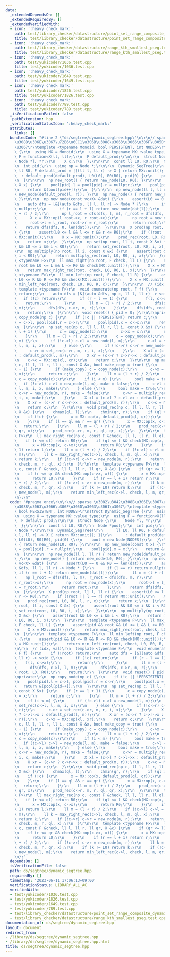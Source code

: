 ```yaml
---
data:
  _extendedDependsOn: []
  _extendedRequiredBy: []
  _extendedVerifiedWith:
  - icon: ':heavy_check_mark:'
    path: test/library_checker/datastructure/point_set_range_composite_dynamic.test.cpp
    title: test/library_checker/datastructure/point_set_range_composite_dynamic.test.cpp
  - icon: ':heavy_check_mark:'
    path: test/library_checker/datastructure/range_kth_smallest_pseg.test.cpp
    title: test/library_checker/datastructure/range_kth_smallest_pseg.test.cpp
  - icon: ':heavy_check_mark:'
    path: test/yukicoder/1036.test.cpp
    title: test/yukicoder/1036.test.cpp
  - icon: ':heavy_check_mark:'
    path: test/yukicoder/1649.test.cpp
    title: test/yukicoder/1649.test.cpp
  - icon: ':heavy_check_mark:'
    path: test/yukicoder/1826.test.cpp
    title: test/yukicoder/1826.test.cpp
  - icon: ':heavy_check_mark:'
    path: test/yukicoder/789.test.cpp
    title: test/yukicoder/789.test.cpp
  _isVerificationFailed: false
  _pathExtension: hpp
  _verificationStatusIcon: ':heavy_check_mark:'
  attributes:
    links: []
  bundledCode: "#line 2 \"ds/segtree/dynamic_segtree.hpp\"\n\r\n// sparse \u3082\u3042\
    \u308B\u306E\u3067\u72B6\u6CC1\u306B\u3088\u3063\u3066\u306F\u305D\u3063\u3061\
    \u3067\r\ntemplate <typename Monoid, bool PERSISTENT, int NODES>\r\nstruct Dynamic_SegTree\
    \ {\r\n  using MX = Monoid;\r\n  using X = typename MX::value_type;\r\n  using\
    \ F = function<X(ll, ll)>;\r\n  F default_prod;\r\n\r\n  struct Node {\r\n   \
    \ Node *l, *r;\r\n    X x;\r\n  };\r\n\r\n  const ll L0, R0;\r\n  Node *pool;\r\
    \n  int pid;\r\n  using np = Node *;\r\n\r\n  Dynamic_SegTree(\r\n      ll L0,\
    \ ll R0, F default_prod = [](ll l, ll r) -> X { return MX::unit(); })\r\n    \
    \  : default_prod(default_prod), L0(L0), R0(R0), pid(0) {\r\n    pool = new Node[NODES];\r\
    \n  }\r\n\r\n  np new_root() { return new_node(L0, R0); }\r\n\r\n  np new_node(const\
    \ X x) {\r\n    pool[pid].l = pool[pid].r = nullptr;\r\n    pool[pid].x = x;\r\
    \n    return &(pool[pid++]);\r\n  }\r\n\r\n  np new_node(ll l, ll r) { return\
    \ new_node(default_prod(l, r)); }\r\n  np new_node() { return new_node(L0, R0);\
    \ }\r\n\r\n  np new_node(const vc<X> &dat) {\r\n    assert(L0 == 0 && R0 == len(dat));\r\
    \n    auto dfs = [&](auto &dfs, ll l, ll r) -> Node * {\r\n      if (l == r) return\
    \ nullptr;\r\n      if (r == l + 1) return new_node(dat[l]);\r\n      ll m = (l\
    \ + r) / 2;\r\n      np l_root = dfs(dfs, l, m), r_root = dfs(dfs, m, r);\r\n\
    \      X x = MX::op(l_root->x, r_root->x);\r\n      np root = new_node(x);\r\n\
    \      root->l = l_root, root->r = r_root;\r\n      return root;\r\n    };\r\n\
    \    return dfs(dfs, 0, len(dat));\r\n  }\r\n\r\n  X prod(np root, ll l, ll r)\
    \ {\r\n    assert(L0 <= l && l <= r && r <= R0);\r\n    if (!root || l == r) return\
    \ MX::unit();\r\n    X x = MX::unit();\r\n    prod_rec(root, L0, R0, l, r, x);\r\
    \n    return x;\r\n  }\r\n\r\n  np set(np root, ll i, const X &x) {\r\n    assert(root\
    \ && L0 <= i && i < R0);\r\n    return set_rec(root, L0, R0, i, x);\r\n  }\r\n\
    \r\n  np multiply(np root, ll i, const X &x) {\r\n    assert(root && L0 <= i &&\
    \ i < R0);\r\n    return multiply_rec(root, L0, R0, i, x);\r\n  }\r\n\r\n  template\
    \ <typename F>\r\n  ll max_right(np root, F check, ll L) {\r\n    assert(pid &&\
    \ root && L0 <= L && L <= R0 && check(MX::unit()));\r\n    X x = MX::unit();\r\
    \n    return max_right_rec(root, check, L0, R0, L, x);\r\n  }\r\n\r\n  template\
    \ <typename F>\r\n  ll min_left(np root, F check, ll R) {\r\n    assert(pid &&\
    \ L0 <= R && R <= R0 && check(MX::unit()));\r\n    X x = MX::unit();\r\n    return\
    \ min_left_rec(root, check, L0, R0, R, x);\r\n  }\r\n\r\n  // (idx, val)\r\n \
    \ template <typename F>\r\n  void enumerate(np root, F f) {\r\n    if (!root)\
    \ return;\r\n    auto dfs = [&](auto &dfs, np c, ll l, ll r) -> void {\r\n   \
    \   if (!c) return;\r\n      if (r - l == 1) {\r\n        f(l, c->x);\r\n    \
    \    return;\r\n      }\r\n      ll m = (l + r) / 2;\r\n      dfs(dfs, c->l, l,\
    \ m);\r\n      dfs(dfs, c->r, m, r);\r\n    };\r\n    dfs(dfs, root, L0, R0);\r\
    \n    return;\r\n  }\r\n\r\n  void reset() { pid = 0; }\r\n\r\nprivate:\r\n  np\
    \ copy_node(np c) {\r\n    if (!c || !PERSISTENT) return c;\r\n    pool[pid].l\
    \ = c->l, pool[pid].r = c->r;\r\n    pool[pid].x = c->x;\r\n    return &(pool[pid++]);\r\
    \n  }\r\n\r\n  np set_rec(np c, ll l, ll r, ll i, const X &x) {\r\n    if (r ==\
    \ l + 1) {\r\n      c = copy_node(c);\r\n      c->x = x;\r\n      return c;\r\n\
    \    }\r\n    ll m = (l + r) / 2;\r\n\r\n    c = copy_node(c);\r\n    if (i <\
    \ m) {\r\n      if (!c->l) c->l = new_node(l, m);\r\n      c->l = set_rec(c->l,\
    \ l, m, i, x);\r\n    } else {\r\n      if (!c->r) c->r = new_node(m, r);\r\n\
    \      c->r = set_rec(c->r, m, r, i, x);\r\n    }\r\n    X xl = (c->l ? c->l->x\
    \ : default_prod(l, m));\r\n    X xr = (c->r ? c->r->x : default_prod(m, r));\r\
    \n    c->x = MX::op(xl, xr);\r\n    return c;\r\n  }\r\n\r\n  np multiply_rec(np\
    \ c, ll l, ll r, ll i, const X &x, bool make_copy = true) {\r\n    if (r == l\
    \ + 1) {\r\n      if (make_copy) c = copy_node(c);\r\n      c->x = MX::op(c->x,\
    \ x);\r\n      return c;\r\n    }\r\n    ll m = (l + r) / 2;\r\n    if (make_copy)\
    \ c = copy_node(c);\r\n\r\n    if (i < m) {\r\n      bool make = true;\r\n   \
    \   if (!c->l) c->l = new_node(l, m), make = false;\r\n      c->l = multiply_rec(c->l,\
    \ l, m, i, x, make);\r\n    } else {\r\n      bool make = true;\r\n      if (!c->r)\
    \ c->r = new_node(m, r), make = false;\r\n      c->r = multiply_rec(c->r, m, r,\
    \ i, x, make);\r\n    }\r\n    X xl = (c->l ? c->l->x : default_prod(l, m));\r\
    \n    X xr = (c->r ? c->r->x : default_prod(m, r));\r\n    c->x = MX::op(xl, xr);\r\
    \n    return c;\r\n  }\r\n\r\n  void prod_rec(np c, ll l, ll r, ll ql, ll qr,\
    \ X &x) {\r\n    chmax(ql, l);\r\n    chmin(qr, r);\r\n    if (ql >= qr) return;\r\
    \n    if (!c) {\r\n      x = MX::op(x, default_prod(ql, qr));\r\n      return;\r\
    \n    }\r\n    if (l == ql && r == qr) {\r\n      x = MX::op(x, c->x);\r\n   \
    \   return;\r\n    }\r\n    ll m = (l + r) / 2;\r\n    prod_rec(c->l, l, m, ql,\
    \ qr, x);\r\n    prod_rec(c->r, m, r, ql, qr, x);\r\n  }\r\n\r\n  template <typename\
    \ F>\r\n  ll max_right_rec(np c, const F &check, ll l, ll r, ll ql, X &x) {\r\n\
    \    if (r <= ql) return R0;\r\n    if (ql <= l && check(MX::op(x, c->x))) {\r\
    \n      x = MX::op(x, c->x);\r\n      return R0;\r\n    }\r\n    if (r == l +\
    \ 1) return l;\r\n    ll m = (l + r) / 2;\r\n    if (!c->l) c->l = new_node(l,\
    \ m);\r\n    ll k = max_right_rec(c->l, check, l, m, ql, x);\r\n    if (k != R0)\
    \ return k;\r\n    if (!c->r) c->r = new_node(m, r);\r\n    return max_right_rec(c->r,\
    \ check, m, r, ql, x);\r\n  }\r\n\r\n  template <typename F>\r\n  ll min_left_rec(np\
    \ c, const F &check, ll l, ll r, ll qr, X &x) {\r\n    if (qr <= l) return L0;\r\
    \n    if (r <= qr && check(MX::op(c->x, x))) {\r\n      x = MX::op(x, c->x);\r\
    \n      return L0;\r\n    }\r\n    if (r == l + 1) return r;\r\n    ll m = (l\
    \ + r) / 2;\r\n    if (!c->r) c->r = new_node(m, r);\r\n    ll k = min_left_rec(c->r,\
    \ check, m, r, qr, x);\r\n    if (k != L0) return k;\r\n    if (!c->l) c->l =\
    \ new_node(l, m);\r\n    return min_left_rec(c->l, check, l, m, qr, x);\r\n  }\r\
    \n};\n"
  code: "#pragma once\r\n\r\n// sparse \u3082\u3042\u308B\u306E\u3067\u72B6\u6CC1\u306B\
    \u3088\u3063\u3066\u306F\u305D\u3063\u3061\u3067\r\ntemplate <typename Monoid,\
    \ bool PERSISTENT, int NODES>\r\nstruct Dynamic_SegTree {\r\n  using MX = Monoid;\r\
    \n  using X = typename MX::value_type;\r\n  using F = function<X(ll, ll)>;\r\n\
    \  F default_prod;\r\n\r\n  struct Node {\r\n    Node *l, *r;\r\n    X x;\r\n\
    \  };\r\n\r\n  const ll L0, R0;\r\n  Node *pool;\r\n  int pid;\r\n  using np =\
    \ Node *;\r\n\r\n  Dynamic_SegTree(\r\n      ll L0, ll R0, F default_prod = [](ll\
    \ l, ll r) -> X { return MX::unit(); })\r\n      : default_prod(default_prod),\
    \ L0(L0), R0(R0), pid(0) {\r\n    pool = new Node[NODES];\r\n  }\r\n\r\n  np new_root()\
    \ { return new_node(L0, R0); }\r\n\r\n  np new_node(const X x) {\r\n    pool[pid].l\
    \ = pool[pid].r = nullptr;\r\n    pool[pid].x = x;\r\n    return &(pool[pid++]);\r\
    \n  }\r\n\r\n  np new_node(ll l, ll r) { return new_node(default_prod(l, r));\
    \ }\r\n  np new_node() { return new_node(L0, R0); }\r\n\r\n  np new_node(const\
    \ vc<X> &dat) {\r\n    assert(L0 == 0 && R0 == len(dat));\r\n    auto dfs = [&](auto\
    \ &dfs, ll l, ll r) -> Node * {\r\n      if (l == r) return nullptr;\r\n     \
    \ if (r == l + 1) return new_node(dat[l]);\r\n      ll m = (l + r) / 2;\r\n  \
    \    np l_root = dfs(dfs, l, m), r_root = dfs(dfs, m, r);\r\n      X x = MX::op(l_root->x,\
    \ r_root->x);\r\n      np root = new_node(x);\r\n      root->l = l_root, root->r\
    \ = r_root;\r\n      return root;\r\n    };\r\n    return dfs(dfs, 0, len(dat));\r\
    \n  }\r\n\r\n  X prod(np root, ll l, ll r) {\r\n    assert(L0 <= l && l <= r &&\
    \ r <= R0);\r\n    if (!root || l == r) return MX::unit();\r\n    X x = MX::unit();\r\
    \n    prod_rec(root, L0, R0, l, r, x);\r\n    return x;\r\n  }\r\n\r\n  np set(np\
    \ root, ll i, const X &x) {\r\n    assert(root && L0 <= i && i < R0);\r\n    return\
    \ set_rec(root, L0, R0, i, x);\r\n  }\r\n\r\n  np multiply(np root, ll i, const\
    \ X &x) {\r\n    assert(root && L0 <= i && i < R0);\r\n    return multiply_rec(root,\
    \ L0, R0, i, x);\r\n  }\r\n\r\n  template <typename F>\r\n  ll max_right(np root,\
    \ F check, ll L) {\r\n    assert(pid && root && L0 <= L && L <= R0 && check(MX::unit()));\r\
    \n    X x = MX::unit();\r\n    return max_right_rec(root, check, L0, R0, L, x);\r\
    \n  }\r\n\r\n  template <typename F>\r\n  ll min_left(np root, F check, ll R)\
    \ {\r\n    assert(pid && L0 <= R && R <= R0 && check(MX::unit()));\r\n    X x\
    \ = MX::unit();\r\n    return min_left_rec(root, check, L0, R0, R, x);\r\n  }\r\
    \n\r\n  // (idx, val)\r\n  template <typename F>\r\n  void enumerate(np root,\
    \ F f) {\r\n    if (!root) return;\r\n    auto dfs = [&](auto &dfs, np c, ll l,\
    \ ll r) -> void {\r\n      if (!c) return;\r\n      if (r - l == 1) {\r\n    \
    \    f(l, c->x);\r\n        return;\r\n      }\r\n      ll m = (l + r) / 2;\r\n\
    \      dfs(dfs, c->l, l, m);\r\n      dfs(dfs, c->r, m, r);\r\n    };\r\n    dfs(dfs,\
    \ root, L0, R0);\r\n    return;\r\n  }\r\n\r\n  void reset() { pid = 0; }\r\n\r\
    \nprivate:\r\n  np copy_node(np c) {\r\n    if (!c || !PERSISTENT) return c;\r\
    \n    pool[pid].l = c->l, pool[pid].r = c->r;\r\n    pool[pid].x = c->x;\r\n \
    \   return &(pool[pid++]);\r\n  }\r\n\r\n  np set_rec(np c, ll l, ll r, ll i,\
    \ const X &x) {\r\n    if (r == l + 1) {\r\n      c = copy_node(c);\r\n      c->x\
    \ = x;\r\n      return c;\r\n    }\r\n    ll m = (l + r) / 2;\r\n\r\n    c = copy_node(c);\r\
    \n    if (i < m) {\r\n      if (!c->l) c->l = new_node(l, m);\r\n      c->l =\
    \ set_rec(c->l, l, m, i, x);\r\n    } else {\r\n      if (!c->r) c->r = new_node(m,\
    \ r);\r\n      c->r = set_rec(c->r, m, r, i, x);\r\n    }\r\n    X xl = (c->l\
    \ ? c->l->x : default_prod(l, m));\r\n    X xr = (c->r ? c->r->x : default_prod(m,\
    \ r));\r\n    c->x = MX::op(xl, xr);\r\n    return c;\r\n  }\r\n\r\n  np multiply_rec(np\
    \ c, ll l, ll r, ll i, const X &x, bool make_copy = true) {\r\n    if (r == l\
    \ + 1) {\r\n      if (make_copy) c = copy_node(c);\r\n      c->x = MX::op(c->x,\
    \ x);\r\n      return c;\r\n    }\r\n    ll m = (l + r) / 2;\r\n    if (make_copy)\
    \ c = copy_node(c);\r\n\r\n    if (i < m) {\r\n      bool make = true;\r\n   \
    \   if (!c->l) c->l = new_node(l, m), make = false;\r\n      c->l = multiply_rec(c->l,\
    \ l, m, i, x, make);\r\n    } else {\r\n      bool make = true;\r\n      if (!c->r)\
    \ c->r = new_node(m, r), make = false;\r\n      c->r = multiply_rec(c->r, m, r,\
    \ i, x, make);\r\n    }\r\n    X xl = (c->l ? c->l->x : default_prod(l, m));\r\
    \n    X xr = (c->r ? c->r->x : default_prod(m, r));\r\n    c->x = MX::op(xl, xr);\r\
    \n    return c;\r\n  }\r\n\r\n  void prod_rec(np c, ll l, ll r, ll ql, ll qr,\
    \ X &x) {\r\n    chmax(ql, l);\r\n    chmin(qr, r);\r\n    if (ql >= qr) return;\r\
    \n    if (!c) {\r\n      x = MX::op(x, default_prod(ql, qr));\r\n      return;\r\
    \n    }\r\n    if (l == ql && r == qr) {\r\n      x = MX::op(x, c->x);\r\n   \
    \   return;\r\n    }\r\n    ll m = (l + r) / 2;\r\n    prod_rec(c->l, l, m, ql,\
    \ qr, x);\r\n    prod_rec(c->r, m, r, ql, qr, x);\r\n  }\r\n\r\n  template <typename\
    \ F>\r\n  ll max_right_rec(np c, const F &check, ll l, ll r, ll ql, X &x) {\r\n\
    \    if (r <= ql) return R0;\r\n    if (ql <= l && check(MX::op(x, c->x))) {\r\
    \n      x = MX::op(x, c->x);\r\n      return R0;\r\n    }\r\n    if (r == l +\
    \ 1) return l;\r\n    ll m = (l + r) / 2;\r\n    if (!c->l) c->l = new_node(l,\
    \ m);\r\n    ll k = max_right_rec(c->l, check, l, m, ql, x);\r\n    if (k != R0)\
    \ return k;\r\n    if (!c->r) c->r = new_node(m, r);\r\n    return max_right_rec(c->r,\
    \ check, m, r, ql, x);\r\n  }\r\n\r\n  template <typename F>\r\n  ll min_left_rec(np\
    \ c, const F &check, ll l, ll r, ll qr, X &x) {\r\n    if (qr <= l) return L0;\r\
    \n    if (r <= qr && check(MX::op(c->x, x))) {\r\n      x = MX::op(x, c->x);\r\
    \n      return L0;\r\n    }\r\n    if (r == l + 1) return r;\r\n    ll m = (l\
    \ + r) / 2;\r\n    if (!c->r) c->r = new_node(m, r);\r\n    ll k = min_left_rec(c->r,\
    \ check, m, r, qr, x);\r\n    if (k != L0) return k;\r\n    if (!c->l) c->l =\
    \ new_node(l, m);\r\n    return min_left_rec(c->l, check, l, m, qr, x);\r\n  }\r\
    \n};"
  dependsOn: []
  isVerificationFile: false
  path: ds/segtree/dynamic_segtree.hpp
  requiredBy: []
  timestamp: '2023-06-11 17:06:13+09:00'
  verificationStatus: LIBRARY_ALL_AC
  verifiedWith:
  - test/yukicoder/1036.test.cpp
  - test/yukicoder/1826.test.cpp
  - test/yukicoder/1649.test.cpp
  - test/yukicoder/789.test.cpp
  - test/library_checker/datastructure/point_set_range_composite_dynamic.test.cpp
  - test/library_checker/datastructure/range_kth_smallest_pseg.test.cpp
documentation_of: ds/segtree/dynamic_segtree.hpp
layout: document
redirect_from:
- /library/ds/segtree/dynamic_segtree.hpp
- /library/ds/segtree/dynamic_segtree.hpp.html
title: ds/segtree/dynamic_segtree.hpp
---
```

